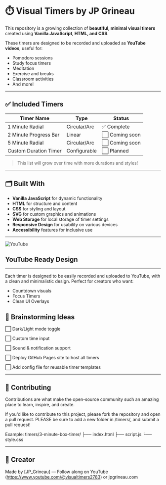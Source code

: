 # ⏱️ Visual Timers by JP Grineau
This repository is a growing collection of **beautiful, minimal visual timers** created using **Vanilla JavaScript, HTML, and CSS**.

These timers are designed to be recorded and uploaded as **YouTube videos**, useful for:
- Pomodoro sessions
- Study focus timers
- Meditation
- Exercise and breaks
- Classroom activities
- And more!

---

## ✅ Included Timers

| Timer Name           | Type           | Status     |
|----------------------|----------------|------------|
| 1 Minute Radial      | Circular/Arc   | ✅ Complete |
| 2 Minute Progress Bar| Linear         | ⬜ Coming soon |
| 5 Minute Radial      | Circular/Arc   | ⬜ Coming soon |
| Custom Duration Timer| Configurable   | ⬜ Planned |

> This list will grow over time with more durations and styles!

---

## 🗂️ Built With
- **Vanilla JavaScript** for dynamic functionality
- **HTML** for structure and content
- **CSS** for styling and layout
- **SVG** for custom graphics and animations
- **Web Storage** for local storage of timer settings
- **Responsive Design** for usability on various devices
- **Accessibility** features for inclusive use

---

![YouTube](https://www.youtube.com/@visualtimers2783)
## YouTube Ready Design

------------------------
Each timer is designed to be easily recorded and uploaded to YouTube, with a clean and minimalistic design. Perfect for creators who want:
- Countdown visuals
- Focus Timers
- Clean UI Overlays


## 🧠 Brainstorming Ideas
⬜ Dark/Light mode toggle

⬜ Custom time input

⬜ Sound & notification support

⬜ Deploy GitHub Pages site to host all timers

⬜ Add config file for reusable timer templates


---


## 🤝 Contributing
Contributions are what make the open-source community such an amazing place to learn, inspire, and create.

If you'd like to contribute to this project, please fork the repository and open a pull request. PLEASE be sure to add a new folder in /timers/, and submit a pull request!

Example:
timers/3-minute-box-timer/
├── index.html
├── script.js
└── style.css

---

## 🎉 Creator
Made by [JP_Grineau] — Follow along on YouTube (https://www.youtube.com/@visualtimers2783) or jpgrineau.com